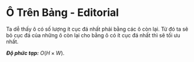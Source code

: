 # Ô Trên Bảng - Editorial

Ta dễ thấy ô có số lượng ít cục đá nhất phải bằng các ô còn lại. Từ đó ta sẽ bỏ cục đá của những ô còn lại cho bằng ô có ít cục đá nhất thì sẽ tối ưu nhất.

***Độ phức tạp:*** $O(H\times W)$.